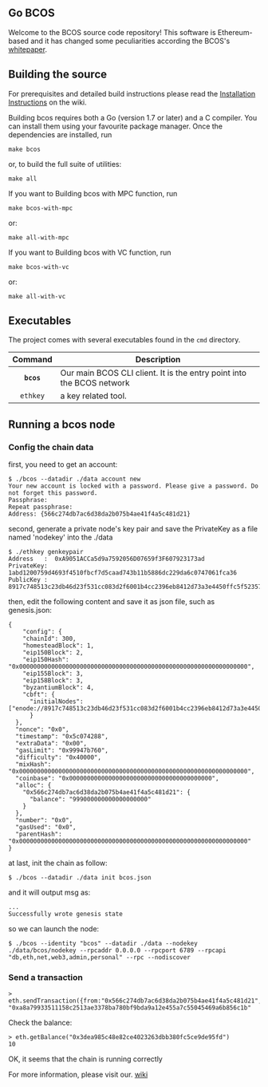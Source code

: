 ## Go BCOS

Welcome to the BCOS source code repository! This software is Ethereum-based and it has changed some peculiarities according the BCOS's [whitepaper](https://www.bcos.network/static/pdf/en/BCOS_A%20High-Efficiency%20Trustless%20Computing%20Network_Whitepaper_EN.pdf).

## Building the source

For prerequisites and detailed build instructions please read the
[Installation Instructions](https://github.com/BCOSnetwork/wiki/wiki)
on the wiki.

Building bcos requires both a Go (version 1.7 or later) and a C compiler.
You can install them using your favourite package manager.
Once the dependencies are installed, run

    make bcos

or, to build the full suite of utilities:

    make all

If you want to Building bcos with MPC function, run

    make bcos-with-mpc

or:

    make all-with-mpc

If you want to Building bcos with VC function, run

    make bcos-with-vc

or:

    make all-with-vc

## Executables

The project comes with several executables found in the `cmd` directory.

| Command    | Description |
|:----------:|-------------|
| **`bcos`** | Our main BCOS CLI client. It is the entry point into the BCOS network |
| `ethkey`    | a key related tool. |

## Running a bcos node

### Config the chain data

first, you need to get an account:

```
$ ./bcos --datadir ./data account new
Your new account is locked with a password. Please give a password. Do not forget this password.
Passphrase:
Repeat passphrase:
Address: {566c274db7ac6d38da2b075b4ae41f4a5c481d21}
```

second, generate a private node's key pair and save the PrivateKey as a file named 'nodekey' into the ./data

```
$ ./ethkey genkeypair
Address   :  0xA9051ACCa5d9a7592056D07659f3F607923173ad
PrivateKey:  1abd1200759d4693f4510fbcf7d5caad743b11b5886dc229da6c0747061fca36
PublicKey :  8917c748513c23db46d23f531cc083d2f6001b4cc2396eb8412d73a3e4450ffc5f5235757abf9873de469498d8cf45f5bb42c215da79d59940e17fcb22dfc127
```

then, edit the following content and save it as json file, such as genesis.json:

```
{
    "config": {
    "chainId": 300,
    "homesteadBlock": 1,
    "eip150Block": 2,
    "eip150Hash": "0x0000000000000000000000000000000000000000000000000000000000000000",
    "eip155Block": 3,
    "eip158Block": 3,
    "byzantiumBlock": 4,
    "cbft": {
      "initialNodes": ["enode://8917c748513c23db46d23f531cc083d2f6001b4cc2396eb8412d73a3e4450ffc5f5235757abf9873de469498d8cf45f5bb42c215da79d59940e17fcb22dfc127@127.0.0.1:16789"]
      }
  },
  "nonce": "0x0",
  "timestamp": "0x5c074288",
  "extraData": "0x00",
  "gasLimit": "0x99947b760",
  "difficulty": "0x40000",
  "mixHash": "0x0000000000000000000000000000000000000000000000000000000000000000",
  "coinbase": "0x0000000000000000000000000000000000000000",
  "alloc": {
    "0x566c274db7ac6d38da2b075b4ae41f4a5c481d21": {
      "balance": "999000000000000000000"
    }
  },
  "number": "0x0",
  "gasUsed": "0x0",
  "parentHash": "0x0000000000000000000000000000000000000000000000000000000000000000"
}
```

at last, init the chain as follow:

```
$ ./bcos --datadir ./data init bcos.json
```

and it will output msg as:

```
...
Successfully wrote genesis state
```

so we can launch the node: 

```
$ ./bcos --identity "bcos" --datadir ./data --nodekey ./data/bcos/nodekey --rpcaddr 0.0.0.0 --rpcport 6789 --rpcapi "db,eth,net,web3,admin,personal" --rpc --nodiscover
```

### Send a transaction

```
> eth.sendTransaction({from:"0x566c274db7ac6d38da2b075b4ae41f4a5c481d21",to:"0x3dea985c48e82ce4023263dbb380fc5ce9de95fd",value:10,gas:88888,gasPrice:3333})
"0xa8a79933511158c2513ae3378ba780bf9bda9a12e455a7c55045469a6b856c1b"
```

Check the balance:

```
> eth.getBalance("0x3dea985c48e82ce4023263dbb380fc5ce9de95fd")
10
```
 
OK, it seems that the chain is running correctly

For more information, please visit our. [wiki](https://github.com/BCOSnetwork/wiki/wiki)
